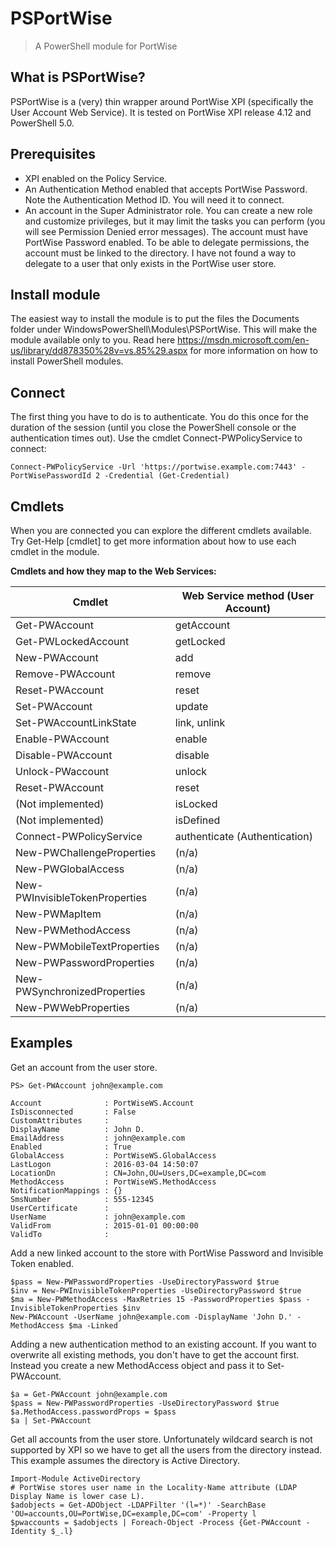 PSPortWise
==========
> A PowerShell module for PortWise

What is PSPortWise?
---
PSPortWise is a (very) thin wrapper around PortWise XPI (specifically the User Account Web Service). It is tested on PortWise XPI release 4.12 and PowerShell 5.0. 

Prerequisites
---
- XPI enabled on the Policy Service.
- An Authentication Method enabled that accepts PortWise Password. Note the Authentication Method ID. You will need it to connect.
- An account in the Super Administrator role. You can create a new role and customize privileges, but it may limit the tasks you can perform (you will see Permission Denied error messages). The account must have PortWise Password enabled. To be able to delegate permissions, the account must be linked to the directory. I have not found a way to delegate to a user that only exists in the PortWise user store.

Install module
---
The easiest way to install the module is to put the files the Documents folder under WindowsPowerShell\Modules\PSPortWise. This will make the module available only to you. Read here https://msdn.microsoft.com/en-us/library/dd878350%28v=vs.85%29.aspx for more information on how to install PowerShell modules.

Connect
---
The first thing you have to do is to authenticate. You do this once for the duration of the session (until you close the PowerShell console or the authentication times out). Use the cmdlet Connect-PWPolicyService to connect:
```
Connect-PWPolicyService -Url 'https://portwise.example.com:7443' -PortWisePasswordId 2 -Credential (Get-Credential)
```
Cmdlets
---
When you are connected you can explore the different cmdlets available. Try Get-Help [cmdlet] to get more information about how to use each cmdlet in the module.

**Cmdlets and how they map to the Web Services:**

Cmdlet | Web Service method (User Account)
--- | ---
Get-PWAccount | getAccount
Get-PWLockedAccount | getLocked
New-PWAccount  | add
Remove-PWAccount | remove
Reset-PWAccount | reset
Set-PWAccount | update
Set-PWAccountLinkState | link, unlink
Enable-PWAccount | enable
Disable-PWAccount | disable
Unlock-PWaccount | unlock
Reset-PWAccount | reset
(Not implemented) | isLocked
(Not implemented) | isDefined
Connect-PWPolicyService | authenticate (Authentication)
New-PWChallengeProperties | (n/a)
New-PWGlobalAccess | (n/a)
New-PWInvisibleTokenProperties | (n/a)
New-PWMapItem | (n/a)
New-PWMethodAccess | (n/a)
New-PWMobileTextProperties | (n/a)
New-PWPasswordProperties | (n/a)
New-PWSynchronizedProperties | (n/a)
New-PWWebProperties | (n/a)

Examples
-------------

Get an account from the user store.
```
PS> Get-PWAccount john@example.com

Account              : PortWiseWS.Account
IsDisconnected       : False
CustomAttributes     :
DisplayName          : John D.
EmailAddress         : john@example.com
Enabled              : True
GlobalAccess         : PortWiseWS.GlobalAccess
LastLogon            : 2016-03-04 14:50:07
LocationDn           : CN=John,OU=Users,DC=example,DC=com
MethodAccess         : PortWiseWS.MethodAccess
NotificationMappings : {}
SmsNumber            : 555-12345
UserCertificate      :
UserName             : john@example.com
ValidFrom            : 2015-01-01 00:00:00
ValidTo              :
```

Add a new linked account to the store with PortWise Password and Invisible Token enabled.
```
$pass = New-PWPasswordProperties -UseDirectoryPassword $true
$inv = New-PWInvisibleTokenProperties -UseDirectoryPassword $true
$ma = New-PWMethodAccess -MaxRetries 15 -PasswordProperties $pass -InvisibleTokenProperties $inv
New-PWAccount -UserName john@example.com -DisplayName 'John D.' -MethodAccess $ma -Linked
```

Adding a new authentication method to an existing account. If you want to overwrite all existing methods, you don't have to get the account first. Instead you create a new MethodAccess object and pass it to Set-PWAccount.
```
$a = Get-PWAccount john@example.com
$pass = New-PWPasswordProperties -UseDirectoryPassword $true
$a.MethodAccess.passwordProps = $pass
$a | Set-PWAccount
```

Get all accounts from the user store. Unfortunately wildcard search is not supported by XPI so we have to get all the users from the directory instead. This example assumes the directory is Active Directory.
```
Import-Module ActiveDirectory
# PortWise stores user name in the Locality-Name attribute (LDAP Display Name is lower case L).
$adobjects = Get-ADObject -LDAPFilter '(l=*)' -SearchBase 'OU=accounts,OU=PortWise,DC=example,DC=com' -Property l
$pwaccounts = $adobjects | Foreach-Object -Process {Get-PWAccount -Identity $_.l} 
```
